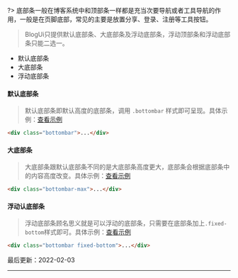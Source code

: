 ?> 底部条一般在博客系统中和顶部条一样都是充当次要导航或者工具导航的作用，一般是在页脚底部，常见的主要是放置分享、登录、注册等工具按钮。

> BlogUi只提供默认底部条、大底部条及浮动底部条，浮动顶部条和浮动底部条只能二选一。

* 默认底部条
* 大底部条
* 浮动底部条

#### 默认底部条

> 默认底部条即默认高度的底部条，调用 `.bottombar` 样式即可呈现。具体示例：[查看示例](https://www.blogui.cn/design/view.html?pageurl=https://www.blogui.cn/examples/component-bottombar.html)

```html
<div class="bottombar">...</div>
```

#### 大底部条

> 大底部条跟默认底部条不同的是大底部条高度更大，底部条会根据底部条中的内容高度改变。具体示例：[查看示例](https://www.blogui.cn/design/view.html?pageurl=https://www.blogui.cn/examples/component-bottombar-max.html)

```html
<div class="bottombar-max">...</div>
```

#### 浮动认底部条

> 浮动底部条顾名思义就是可以浮动的底部条，只需要在底部条加上`.fixed-bottom`样式即可。具体示例：[查看示例](https://www.blogui.cn/design/view.html?pageurl=https://www.blogui.cn/examples/component-bottombar-fixed.html)

```html
<div class="bottombar fixed-bottom">...</div>
```

最后更新：2022-02-03

---
